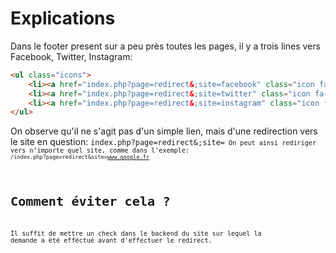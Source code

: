# Explications
Dans le footer present sur a peu près toutes les pages, il y a trois lines vers Facebook, Twitter, Instagram:

```html
<ul class="icons">
	<li><a href="index.php?page=redirect&;site=facebook" class="icon fa-facebook"></a></li>
	<li><a href="index.php?page=redirect&;site=twitter" class="icon fa-twitter"></a></li>
	<li><a href="index.php?page=redirect&;site=instagram" class="icon fa-instagram"></a></li>
</ul>
```
On observe qu'il ne s'agit pas d'un simple lien, mais d'une redirection vers le site en question:
<code>index.php?page=redirect&;site=<code>
On peut ainsi rediriger vers n'importe quel site, comme dans l'exemple:
<code>/index.php?page=redirect&site=www.google.fr</code>

# Comment éviter cela ?
Il suffit de mettre un check dans le backend du site sur lequel la demande a été efféctué avant d'effectuer le redirect.

